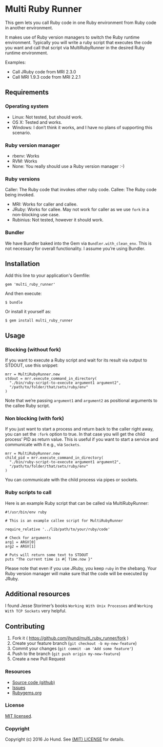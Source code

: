# Multi Ruby Runner

This gem lets you call Ruby code in one Ruby environment from Ruby code in another environment.

It makes use of Ruby version managers to switch the Ruby runtime environment. Typically you will write a ruby script that executes the code you want and call that script via MultiRubyRunner in the desired Ruby runtime environment.

Examples:

* Call JRuby code from MRI 2.3.0
* Call MRI 1.9.3 code from MRI 2.2.1

## Requirements

### Operating system

* Linux: Not tested, but should work.
* OS X: Tested and works.
* Windows: I don’t think it works, and I have no plans of supporting this scenario.

### Ruby version manager

* rbenv: Works
* RVM: Works
* None: You really should use a Ruby version manager :-)

### Ruby versions

Caller: The Ruby code that invokes other ruby code.
Callee: The Ruby code being invoked.

* MRI: Works for caller and callee.
* JRuby: Works for callee. May not work for caller as we use `fork` in a non-blocking use case.
* Rubinius: Not tested, however it should work.

### Bundler

We have Bundler baked into the Gem via `Bundler.with_clean_env`. This is not necessary for overall functionality. I assume you’re using Bundler.

## Installation

Add this line to your application's Gemfile:

    gem 'multi_ruby_runner'

And then execute:

    $ bundle

Or install it yourself as:

    $ gem install multi_ruby_runner

## Usage

### Blocking (without fork)

If you want to execute a Ruby script and wait for its result via output to STDOUT, use this snippet:

    mrr = MultiRubyRunner.new
    stdout = mrr.execute_command_in_directory(
      "./bin/ruby-script-to-execute argument1 argument2",
      "/path/to/folder/that/sets/ruby/env"
    )

Note that we’re passing `argument1` and `argument2` as positional arguments to the callee Ruby script.

### Non blocking (with fork)

If you just want to start a process and return back to the caller right away, you can set the `:fork` option to true. In that case you will get the child process’ PID as return value. This is useful if you want to start a service and communicate with it e.g., via `Sockets`.

    mrr = MultiRubyRunner.new
    child_pid = mrr.execute_command_in_directory(
      "./bin/ruby-script-to-execute argument1 argument2",
      "/path/to/folder/that/sets/ruby/env"
    )

You can communicate with the child process via pipes or sockets.

### Ruby scripts to call

Here is an example Ruby script that can be called via MultiRubyRunner:

    #!/usr/bin/env ruby
    
    # This is an example callee script for MultiRubyRunner
    
    require_relative '../lib/path/to/your/ruby/code'
    
    # Check for arguments
    arg1 = ARGV[0]
    arg2 = ARGV[1]
    
    # Puts will return some text to STDOUT
    puts "The current time is #{ Time.now }"

Please note that even if you use JRuby, you keep `ruby` in the shebang. Your Ruby version manager will make sure that the code will be executed by JRuby.

## Additional resources

I found Jesse Storimer’s books `Working With Unix Processes` and `Working With TCP Sockets` very helpful.

## Contributing

1. Fork it ( https://github.com/jhund/multi_ruby_runner/fork )
2. Create your feature branch (`git checkout -b my-new-feature`)
3. Commit your changes (`git commit -am 'Add some feature'`)
4. Push to the branch (`git push origin my-new-feature`)
5. Create a new Pull Request

### Resources

* [Source code (github)](https://github.com/jhund/multi_ruby_runner)
* [Issues](https://github.com/jhund/multi_ruby_runner/issues)
* [Rubygems.org](http://rubygems.org/gems/multi_ruby_runner)

### License

[MIT licensed](https://github.com/jhund/multi_ruby_runner/blob/master/LICENSE.txt).

### Copyright

Copyright (c) 2016 Jo Hund. See [(MIT) LICENSE](https://github.com/jhund/multi_ruby_runner/blob/master/LICENSE.txt) for details.
